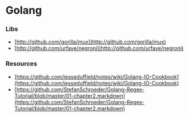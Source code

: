 # Golang

### Libs

* [http://github.com/gorilla/mux](http://github.com/gorilla/mux)
* [http://github.com/urfave/negroni](http://github.com/urfave/negroni)

### Resources

* [https://github.com/jesseduffield/notes/wiki/Golang-IO-Cookbook](https://github.com/jesseduffield/notes/wiki/Golang-IO-Cookbook)
* [https://github.com/StefanSchroeder/Golang-Regex-Tutorial/blob/master/01-chapter2.markdown](https://github.com/StefanSchroeder/Golang-Regex-Tutorial/blob/master/01-chapter2.markdown)

